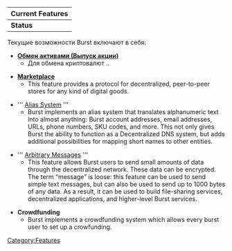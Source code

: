 <languages/>

| Current Features |
|------------------|
| **Status**       |

Текущие возможности Burst включают в себя:

-   **[Обмен активами (Выпуск акции)](Обмен_активами_(Выпуск_акции) "wikilink")**
    -   Для обмена криптовалют ..

<!-- -->

-   **[Marketplace](marketplace.md)**
    -   This feature provides a protocol for decentralized, peer-to-peer stores for any kind of digital goods.

<!-- -->

-   ''' [Alias System](alias-system.md) '''
    -   Burst implements an alias system that translates alphanumeric text into almost anything: Burst account addresses, email addresses, URLs, phone numbers, SKU codes, and more. This not only gives Burst the ability to function as a Decentralized DNS system, but adds additional possibilities for mapping short names to other entities.

<!-- -->

-   ''' [Arbitrary Messages](arbitrary-messages.md) '''
    -   This feature allows Burst users to send small amounts of data through the decentralized network. These data can be encrypted. The term “message” is loose: this feature can be used to send simple text messages, but can also be used to send up to 1000 bytes of any data. As a result, it can be used to build file-sharing services, decentralized applications, and higher-level Burst services.

<!-- -->

-   **Crowdfunding**
    -   Burst implements a crowdfunding system which allows every burst user to set up a crowfunding.

<Category:Features>
